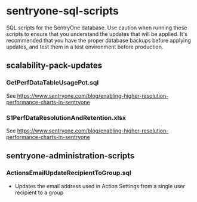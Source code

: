 # sentryone-sql-scripts
SQL scripts for the SentryOne database. Use caution when running these scripts to ensure that you understand the updates that will be applied. It's recommended that you have the proper database backups before applying updates, and test them in a test environment before production.

## scalability-pack-updates

### GetPerfDataTableUsagePct.sql
See https://www.sentryone.com/blog/enabling-higher-resolution-performance-charts-in-sentryone

### S1PerfDataResolutionAndRetention.xlsx
See https://www.sentryone.com/blog/enabling-higher-resolution-performance-charts-in-sentryone

## sentryone-administration-scripts

### ActionsEmailUpdateRecipientToGroup.sql
- Updates the email address used in Action Settings from a single user recipient to a group
